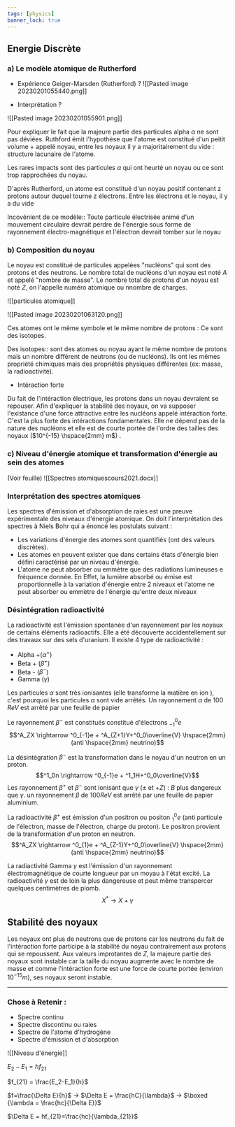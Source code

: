 ```yaml
---
tags: [physics]
banner_lock: true
---
```



## Energie Discrète

### a) Le modèle atomique de Rutherford

- Expérience Geiger-Marsden (Rutherford)
?
![[Pasted image 20230201055440.png]]

- Interprétation
?

![[Pasted image 20230201055901.png]]


Pour expliquer le fait que la majeure partie des particules alpha $\alpha$ ne sont pas déviées. Ruthford émit l'hypothèse que l'atome est constitué d'un peitit volume + appelé noyau, entre les noyaux il y a majoritairement du vide : structure lacunaire de l'atome. 

Les rares impacts sont des particules $\alpha$ qui ont heurté un noyau ou ce sont trop rapprochées du noyau.




D'après Rutherford, un atome est constitué d'un noyau positif contenant z protons autour duquel tourne z électrons. Entre les électrons et le noyau, il y a du vide

Incovénient de ce modèle:: Toute particule électrisée animé d'un mouvement circulaire devrait perdre de l'énergie sous forme de rayonnement électro-magnétique et l'électron devrait tomber sur le noyau

### b) Composition du noyau

Le noyau est constitué de particules appelées "nucléons" qui sont des protons et des neutrons. Le nombre total de nucléons d'un noyau est noté $A$ et appelé "nombre de masse". Le nombre total de protons d'un noyau est noté $Z$, on l'appelle numéro atomique ou nnombre de charges.

![[particules atomique]]

![[Pasted image 20230201063120.png]]

Ces atomes ont le même symbole et le même nombre de protons : Ce sont des isotopes.

Des isotopes:: sont des atomes ou noyau ayant le même nombre de protons mais un nombre différent de neutrons (ou de nucléons). Ils ont les mêmes propriété chimiques mais des propriétés physiques différentes (ex: masse, la radioactivité).

- Intéraction forte

Du fait de l'intéraction électrique, les protons dans un noyau devraient se repouser. Afin d'expliquer la stabilité des noyaux, on va supposer l'existance d'une force attractive entre les nucléons appelé intéraction forte. C'est la plus forte des intéractions fondamentales. Elle ne dépend pas de la nature des nucléons et elle est de courte portée de l'ordre des tailles des noyaux ($10^{-15} \hspace{2mm} m$) .

### c) Niveau d'énergie atomique et transformation d'énergie au sein des atomes

(Voir feuille) ![[Spectres atomiquescours2021.docx]]

###  Interprétation des spectres atomiques

Les spectres d'émission et d'absorption de raies est une preuve expérimentale des niveaux d'énergie atomique. On doit l'interprétation des spectres à Niels Bohr qui a énoncé les postulats suivant :
- Les variations d'énergie des atomes sont quantifiés (ont des valeurs discrètes).
- Les atomes en peuvent exister que dans certains états d'énergie bien défini caractérisé par un niveau d'énergie.
- L'atome ne peut absorber ou emmètre que des radiations lumineuses e fréquence donnée.
En Effet, la lumière absorbé ou émise est proportionnelle à la variation d'énergie entre 2 niveaux et l'atome ne peut absorber ou emmètre de l'énergie qu'entre deux niveaux

### Désintégration radioactivité 

La radioactivité est l'émission spontanée d'un rayonnement par les noyaux de certains éléments radioactifs. Elle a été découverte accidentellement sur des travaux sur des sels d'uranium. Il existe 4 type de radioactivité  :
- Alpha +($\alpha^+$)
- Beta + ($\beta^+$)
- Beta - ($\beta^-$)
- Gamma ($\gamma$)

Les particules $\alpha$ sont très ionisantes (elle transforme la matière en ion ), c'est pourquoi les particules $\alpha$ sont vide arrêtés. Un rayonnement $\alpha$ de 100 $ReV$ est arrêté par une feuille de papier

Le rayonnement $\beta^-$ est constitués constitué d'électrons $^0_{-1}e$
$$^A_ZX \rightarrow ^0_{-1}e + ^A_{Z+1}Y+^0_0\overline{V} \hspace{2mm} (anti \hspace{2mm} neutrino)$$

La désintégration $\beta^-$ est la transformation dans le noyau d'un neutron en un proton.
$$^1_0n \rightarrow ^0_{-1}e + ^1_1H+^0_0\overline{V}$$
Les rayonnement $\beta^+$ et $\beta^-$ sont ionisant que $\gamma$ ($\pm$ et $+Z$) : $B$ plus dangereux que $\gamma$. un rayonnement $\beta$ de 100$ReV$ est arrêté par une feuille de papier aluminium.

La radioactivité $\beta^+$ est émission d'un positron ou positon $^0_1e$ (anti particule de l'électron, masse de l'électron, charge du proton). Le positron provient de la transformation d'un proton en neutron.
$$^A_ZX \rightarrow ^0_{1}e + ^A_{Z-1}Y+^0_0\overline{V} \hspace{2mm} (anti \hspace{2mm} neutrino)$$

La radiactivité Gamma $\gamma$ est l'émission d'un rayonnement électromagnétique de courte longueur par un moyau à l'état excité. La radioactivité $\gamma$ est de loin la plus dangereuse et peut même transpercer quelques centimètres de plomb. 
$$X^* \rightarrow X+\gamma$$


## Stabilité des noyaux
Les noyaux ont plus de neutrons que de protons car les neutrons du fait de l'intéraction forte participe à la stabilité du noyau contrairement aux protons qui se repoussent. Aux valeurs improtantes de $Z$, la majeure partie des noyaux sont instable car la taille du noyau augmente avec le nombre de masse et comme l'intéraction forte est une force de courte portée (environ $10^{-15}m$), ses noyaux seront instable.



---
### Chose à Retenir :

- Spectre continu
- Spectre discontinu ou raies
- Spectre de l'atome d'hydrogène
- Spectre d'émission et d'absorption 


![[Niveau d'énergie]]

$E_2-E_1=hf_{21}$

$f_{21} = \frac{E_2-E_1}{h}$

$f=\frac{\Delta E}{h}$   $\rightarrow$   $\Delta E = \frac{hC}{\lambda}$  $\rightarrow$ $\boxed {\lambda = \frac{hc}{\Delta E}}$


$\Delta E = hf_{21}=\frac{hc}{\lambda_{21}}$